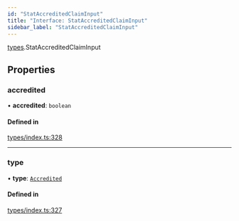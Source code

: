```yaml
---
id: "StatAccreditedClaimInput"
title: "Interface: StatAccreditedClaimInput"
sidebar_label: "StatAccreditedClaimInput"
---
```


[types](../../../modules/Types/Types.md).StatAccreditedClaimInput

## Properties

### accredited

• **accredited**: `boolean`

#### Defined in

[types/index.ts:328](https://github.com/PolymeshAssociation/polymesh-sdk/blob/daafaa68f/src/types/index.ts#L328)

___

### type

• **type**: [`Accredited`](../../../enums/Types/ClaimType/ClaimType.md#accredited)

#### Defined in

[types/index.ts:327](https://github.com/PolymeshAssociation/polymesh-sdk/blob/daafaa68f/src/types/index.ts#L327)
